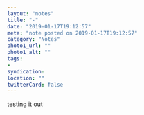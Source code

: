 ```yaml
---
layout: "notes"
title: "-"
date: "2019-01-17T19:12:57"
meta: "note posted on 2019-01-17T19:12:57"
category: "Notes"
photo1_url: ""
photo1_alt: ""
tags:
- 
syndication: 
location: ""
twitterCard: false
---
```

testing it out
